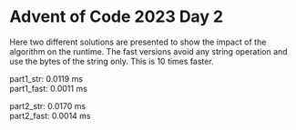 # Advent of Code 2023 Day 2
Here two different solutions are presented to show the impact of the algorithm on the runtime.
The fast versions avoid any string operation and use the bytes of the string only. This is 
10 times faster.

part1_str:  0.0119 ms  
part1_fast: 0.0011 ms  

part2_str:  0.0170 ms  
part2_fast: 0.0014 ms  
